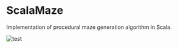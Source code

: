 # ScalaMaze
Implementation of procedural maze generation algorithm in Scala.

![test](https://user-images.githubusercontent.com/24685602/57365637-be5f0c80-7185-11e9-811e-83e75f8a2b4b.png)



